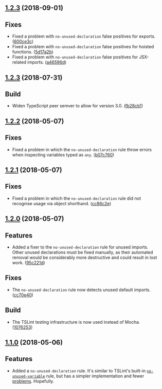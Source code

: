 <a name="1.2.4"></a>
## [1.2.3](https://github.com/cartant/tslint-etc/compare/v1.2.3...v1.2.4) (2018-09-01)

## Fixes

* Fixed a problem with `no-unused-declaration` false positives for exports. ([600ce3c](https://github.com/cartant/tslint-etc/commit/600ce3c))
* Fixed a problem with `no-unused-declaration` false positives for hoisted functions. ([5d17a2b](https://github.com/cartant/tslint-etc/commit/5d17a2b))
* Fixed a problem with `no-unused-declaration` false positives for JSX-related imports. ([a46596d](https://github.com/cartant/tslint-etc/commit/a46596d))

<a name="1.2.3"></a>
## [1.2.3](https://github.com/cartant/tslint-etc/compare/v1.2.2...v1.2.3) (2018-07-31)

## Build

* Widen TypeScript peer semver to allow for version 3.0. ([fb28cb1](https://github.com/cartant/rxjs-tslint-rules/commit/fb28cb1))

<a name="1.2.2"></a>
## [1.2.2](https://github.com/cartant/tslint-etc/compare/v1.2.1...v1.2.2) (2018-05-07)

## Fixes

* Fixed a problem in which the `no-unused-declaration` rule throw errors when inspecting variables typed as `any`. ([b07c760](https://github.com/cartant/tslint-etc/commit/b07c760))

<a name="1.2.1"></a>
## [1.2.1](https://github.com/cartant/tslint-etc/compare/v1.2.0...v1.2.1) (2018-05-07)

## Fixes

* Fixed a problem in which the `no-unused-declaration` rule did not recognise usage via object shorthand. ([cc86c2e](https://github.com/cartant/tslint-etc/commit/cc86c2e))

<a name="1.2.0"></a>
## [1.2.0](https://github.com/cartant/tslint-etc/compare/v1.1.0...v1.2.0) (2018-05-07)

## Features

* Added a fixer to the `no-unused-declaration` rule for unused imports. Other unused declarations must be fixed manually, as their automated removal would be considerably more destructive and could result in lost work.  ([95c221d](https://github.com/cartant/tslint-etc/commit/95c221d))

## Fixes

* The `no-unused-declaration` rule now detects unused default imports. ([cc70e40](https://github.com/cartant/tslint-etc/commit/cc70e40))

## Build

* The TSLint testing infrastructure is now used instead of Mocha. ([1076253](https://github.com/cartant/tslint-etc/commit/1076253))

<a name="1.1.0"></a>
## [1.1.0](https://github.com/cartant/tslint-etc/compare/v1.0.1...v1.1.0) (2018-05-06)

## Features

* Added a `no-unused-declaration` rule. It's similar to TSLint's built-in [`no-unused-variable`](https://palantir.github.io/tslint/rules/no-unused-variable/) rule, but has a simpler implementation and fewer [problems](https://github.com/palantir/tslint/search?q=no-unused-variable&state=open&type=Issues). Hopefully.